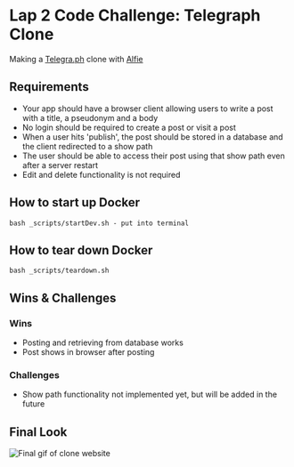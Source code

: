 # Lap 2 Code Challenge: Telegraph Clone
Making a [Telegra.ph](https://telegra.ph/) clone with [Alfie](https://github.com/Scralfie)

## Requirements
- Your app should have a browser client allowing users to write a post with a title, a pseudonym and a body
- No login should be required to create a post or visit a post
- When a user hits 'publish', the post should be stored in a database and the client redirected to a show path
- The user should be able to access their post using that show path even after a server restart
- Edit and delete functionality is not required

## How to start up Docker

```bash _scripts/startDev.sh - put into terminal```

## How to tear down Docker

```bash _scripts/teardown.sh```

## Wins & Challenges

### Wins
- Posting and retrieving from database works
- Post shows in browser after posting


### Challenges
- Show path functionality not implemented yet, but will be added in the future

## Final Look
![Final gif of clone website](clone.gif)
